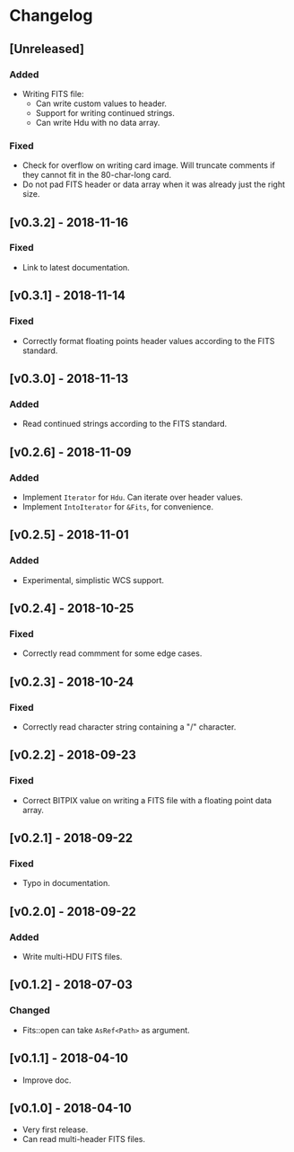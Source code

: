 # Changelog

## [Unreleased]

### Added
- Writing FITS file:
  - Can write custom values to header.
  - Support for writing continued strings.
  - Can write Hdu with no data array.

### Fixed
- Check for overflow on writing card image. Will truncate comments if they
  cannot fit in the 80-char-long card.
- Do not pad FITS header or data array when it was already just the right size.

## [v0.3.2] - 2018-11-16

### Fixed
- Link to latest documentation.

## [v0.3.1] - 2018-11-14

### Fixed
- Correctly format floating points header values according to the FITS
  standard.

## [v0.3.0] - 2018-11-13

### Added
- Read continued strings according to the FITS standard.

## [v0.2.6] - 2018-11-09

### Added
- Implement `Iterator` for `Hdu`. Can iterate over header values.
- Implement `IntoIterator` for `&Fits`, for convenience.

## [v0.2.5] - 2018-11-01

### Added
- Experimental, simplistic WCS support.

## [v0.2.4] - 2018-10-25

### Fixed
- Correctly read commment for some edge cases.

## [v0.2.3] - 2018-10-24

### Fixed
- Correctly read character string containing a "/" character.

## [v0.2.2] - 2018-09-23

### Fixed
- Correct BITPIX value on writing a FITS file with a floating point data array.

## [v0.2.1] - 2018-09-22

### Fixed
- Typo in documentation.

## [v0.2.0] - 2018-09-22

### Added
- Write multi-HDU FITS files.

## [v0.1.2] - 2018-07-03

### Changed
- Fits::open can take `AsRef<Path>` as argument.

## [v0.1.1] - 2018-04-10

- Improve doc.

## [v0.1.0] - 2018-04-10

- Very first release.
- Can read multi-header FITS files.
